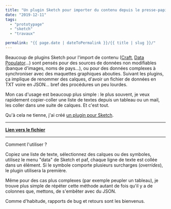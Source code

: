```yaml
---
title: "Un plugin Sketch pour importer du contenu depuis le presse-papier"
date: "2019-12-11"
tags:
  - "prototypage"
  - "sketch"
  - "travaux"

permalink: "{{ page.date | dateToPermalink }}/{{ title | slug }}/"
---
```


Beaucoup de plugins Sketch pour l'import de contenu ([Craft](https://www.invisionapp.com/craft), [Data Populator](https://www.datapopulator.com/)…) sont pensés pour des sources de données non modifiables (banque d'images, noms de pays...), ou pour des données complexes à synchroniser avec des maquettes graphiques abouties. Suivant les plugins, ça implique de renommer des calques, d'avoir un fichier de données en TXT voire en JSON... bref des procédures un peu lourdes.

Mon cas d'usage est beaucoup plus simple : le plus souvent, je veux rapidement copier-coller une liste de textes depuis un tableau ou un mail, les coller dans une suite de calques. Et c'est tout.

Qu'à cela ne tienne, j'ai créé [un plugin pour Sketch](https://github.com/Saint-loup/data-from-clipboard).

* * *

[**Lien vers le fichier**](https://github.com/Saint-loup/data-from-clipboard/releases/latest/data-from-clipboard.sketchplugin.zip)[](https://github.com/Saint-loup/data-from-clipboard/releases/latest/data-from-clipboard.sketchplugin.zip)

* * *

Comment l'utiliser ?

Copiez une liste de texte, sélectionnez des calques ou des symboles, utilisez le menu "data" de Sketch et paf, chaque ligne de texte est collée dans un élément. Si le symbole comporte plusieurs surcharges (_overrides_), le plugin utilisera la première.

Même pour des cas plus complexes (par exemple peupler un tableau), je trouve plus simple de répéter cette méthode autant de fois qu'il y a de colonnes que, mettons, de s'embêter avec du JSON.

Comme d'habitude, rapports de bug et retours sont les bienvenus.
